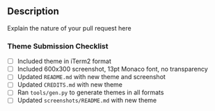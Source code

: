 ## Description

Explain the nature of your pull request here

### Theme Submission Checklist

<!-- If your pull request is to submit a new theme, or to update an existing one, please ensure all the steps in the checklist have been completed. If it is not a theme submission, you can delete the section below. -->

- [ ] Included theme in iTerm2 format
- [ ] Included 600x300 screenshot, 13pt Monaco font, no transparency
- [ ] Updated `README.md` with new theme and screenshot
- [ ] Updated `CREDITS.md` with new theme
- [ ] Ran `tools/gen.py` to generate themes in all formats
- [ ] Updated `screenshots/README.md` with new theme
